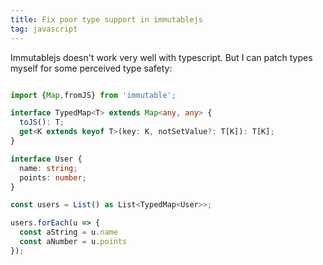 ```yaml
---
title: Fix poor type support in immutablejs
tag: javascript
---
```


Immutablejs doesn't work very well with typescript. But I can patch types myself for some perceived type safety:

```ts

import {Map,fromJS} from 'immutable';

interface TypedMap<T> extends Map<any, any> {
  toJS(): T;
  get<K extends keyof T>(key: K, notSetValue?: T[K]): T[K];
}

interface User {
  name: string;
  points: number;
}

const users = List() as List<TypedMap<User>>;

users.forEach(u => {
  const aString = u.name
  const aNumber = u.points
});
```
